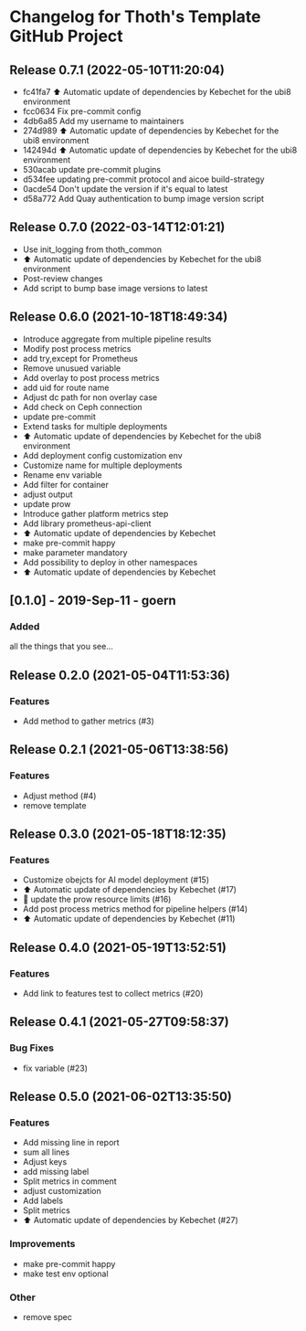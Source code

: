# Changelog for Thoth's Template GitHub Project

## Release 0.7.1 (2022-05-10T11:20:04)
* fc41fa7 :arrow_up: Automatic update of dependencies by Kebechet for the ubi8 environment
* fcc0634 Fix pre-commit config
* 4db6a85 Add my username to maintainers
* 274d989 :arrow_up: Automatic update of dependencies by Kebechet for the ubi8 environment
* 142494d :arrow_up: Automatic update of dependencies by Kebechet for the ubi8 environment
* 530acab update pre-commit plugins
* d534fee updating pre-commit protocol and aicoe build-strategy
* 0acde54 Don't update the version if it's equal to latest
* d58a772 Add Quay authentication to bump image version script

## Release 0.7.0 (2022-03-14T12:01:21)
* Use init_logging from thoth_common
* :arrow_up: Automatic update of dependencies by Kebechet for the ubi8 environment
* Post-review changes
* Add script to bump base image versions to latest

## Release 0.6.0 (2021-10-18T18:49:34)
* Introduce aggregate from multiple pipeline results
* Modify post process metrics
* add try,except for Prometheus
* Remove unusued variable
* Add overlay to post process metrics
* add uid for route name
* Adjust dc path for non overlay case
* Add check on Ceph connection
* update pre-commit
* Extend tasks for multiple deployments
* :arrow_up: Automatic update of dependencies by Kebechet for the ubi8 environment
* Add deployment config customization env
* Customize name for multiple deployments
* Rename env variable
* Add filter for container
* adjust output
* update prow
* Introduce gather platform metrics step
* Add library prometheus-api-client
* :arrow_up: Automatic update of dependencies by Kebechet
* make pre-commit happy
* make parameter mandatory
* Add possibility to deploy in other namespaces
* :arrow_up: Automatic update of dependencies by Kebechet

## [0.1.0] - 2019-Sep-11 - goern

### Added

all the things that you see...

## Release 0.2.0 (2021-05-04T11:53:36)
### Features
* Add method to gather metrics (#3)

## Release 0.2.1 (2021-05-06T13:38:56)
### Features
* Adjust method (#4)
* remove template

## Release 0.3.0 (2021-05-18T18:12:35)
### Features
* Customize obejcts for AI model deployment (#15)
* :arrow_up: Automatic update of dependencies by Kebechet (#17)
* :hatched_chick: update the prow resource limits (#16)
* Add post process metrics method for pipeline helpers (#14)
* :arrow_up: Automatic update of dependencies by Kebechet (#11)

## Release 0.4.0 (2021-05-19T13:52:51)
### Features
* Add link to features test to collect metrics (#20)

## Release 0.4.1 (2021-05-27T09:58:37)
### Bug Fixes
* fix variable (#23)

## Release 0.5.0 (2021-06-02T13:35:50)
### Features
* Add missing line in report
* sum all lines
* Adjust keys
* add missing label
* Split metrics in comment
* adjust customization
* Add labels
* Split metrics
* :arrow_up: Automatic update of dependencies by Kebechet (#27)
### Improvements
* make pre-commit happy
* make test env optional
### Other
* remove spec
